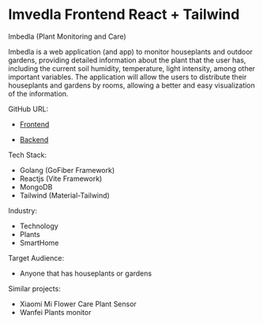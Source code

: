 # Imvedla Frontend React + Tailwind

Imbedla (Plant Monitoring and Care)

Imbedla is a web application (and app) to monitor houseplants and outdoor gardens, providing detailed information about the plant that the user has, including the current soil humidity, temperature, light intensity, among other important variables.
The application will allow the users to distribute their houseplants and gardens by rooms, allowing a better and easy visualization of the information.


GitHub URL:

- [Frontend](https://github.com/AdrianAdame/imbedla-frontend-react)

- [Backend](https://github.com/AdrianAdame/imbedla-backend-fiber)

Tech Stack:

- Golang (GoFiber Framework)
- Reactjs (Vite Framework)
- MongoDB
- Tailwind (Material-Tailwind)


Industry:
- Technology
- Plants
- SmartHome


Target Audience:
- Anyone that has houseplants or gardens


Similar projects:
- Xiaomi Mi Flower Care Plant Sensor
- Wanfei Plants monitor 
